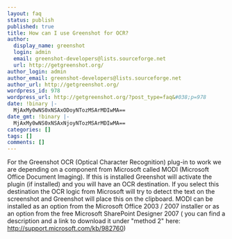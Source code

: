 ```yaml
---
layout: faq
status: publish
published: true
title: How can I use Greenshot for OCR?
author:
  display_name: greenshot
  login: admin
  email: greenshot-developers@lists.sourceforge.net
  url: http://getgreenshot.org/
author_login: admin
author_email: greenshot-developers@lists.sourceforge.net
author_url: http://getgreenshot.org/
wordpress_id: 978
wordpress_url: http://getgreenshot.org/?post_type=faq&#038;p=978
date: !binary |-
  MjAxMy0wNS0xNSAxODoyNTozMSArMDIwMA==
date_gmt: !binary |-
  MjAxMy0wNS0xNSAxNjoyNTozMSArMDIwMA==
categories: []
tags: []
comments: []
---
```

<p>For the Greenshot OCR (Optical Character Recognition) plug-in to work we are depending on a component from Microsoft called MODI (Microsoft Office Document Imaging). If this is installed Greenshot will activate the plugin (if installed) and you will have an OCR destination. If you select this destination the OCR logic from Microsoft will try to detect the text on the screenshot and Greenshot will place this on the clipboard. MODI can be installed as an option from the Microsoft Office 2003 / 2007 installer or as an option from the free Microsoft SharePoint Designer 2007 ( you can find a description and a link to download it under "method 2" here: <a href="http://support.microsoft.com/kb/982760" rel="nofollow">http://support.microsoft.com/kb/982760</a>)</p>
